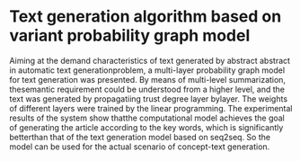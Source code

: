 Text generation algorithm based on variant probability graph model
==============
Aiming at the demand characteristics of text generated by abstract abstract in automatic text generationproblem, a multi-layer probability graph model for text generation was presented. By means of multi-level summarization, thesemantic requirement could be understood from a higher level, and the text was generated by propagatiing trust degree layer bylayer. The weights of different layers were trained by the linear programming. The experimental results of the system show thatthe computational model achieves the goal of generating the article according to the key words, which is significantly betterthan that of the text generation model based on seq2seq. So the model can be used for the actual scenario of concept-text generation.